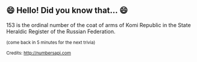 ## :smile: Hello! Did you know that... :smile:
153 is the ordinal number of the coat of arms of Komi Republic in the State Heraldic Register of the Russian Federation.

<sup>(come back in 5 minutes for the next trivia)</sup>


<sup>Credits: http://numbersapi.com</sup>
